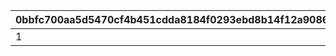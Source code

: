 |0bbfc700aa5d5470cf4b451cdda8184f0293ebd8b14f12a908677d43d4fa404a|d3d5e83caa2ee4f1b1ff2a4bf26449d8b3f6448d1d48d333fd7763bd3cbf7a71|8745e52d71f14733846ce155acdb894a4470f561c49db988054b325ff9dd9dd5|99a9bf22b43d9a01c6ea5f8e98e0b1e8db7db076575382f2db79f32f13bc50f2|9b020e00723986942399a33abcb7ec9615a36af41f1f2396c8b4284c57fe8114|8356449e97a140018a823080022b29aa5f023799389bc8eeb49e5eb317a502b6|5394cbea8ac71f1d8e4d933b3d46fa944271f57744952c9253cd06602ba5da10|
| --- | --- | --- | --- | --- | --- | --- |
|1|2019-02-08 15:00:00|500|501|2019-02-12 14:59:59|2019-02-15 23:00:00|2019-02-28 11:59:59|